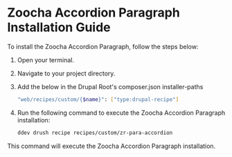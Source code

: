 # Zoocha Accordion Paragraph Installation Guide

To install the Zoocha Accordion Paragraph, follow the steps below:

1. Open your terminal.
2. Navigate to your project directory.
3. Add the below in the Drupal Root's composer.json installer-paths
    ```sh
    "web/recipes/custom/{$name}": ["type:drupal-recipe"]
    ```
4. Run the following command to execute the Zoocha Accordion Paragraph installation:

    ```sh
    ddev drush recipe recipes/custom/zr-para-accordion
    ```

This command will execute the Zoocha Accordion Paragraph installation.
